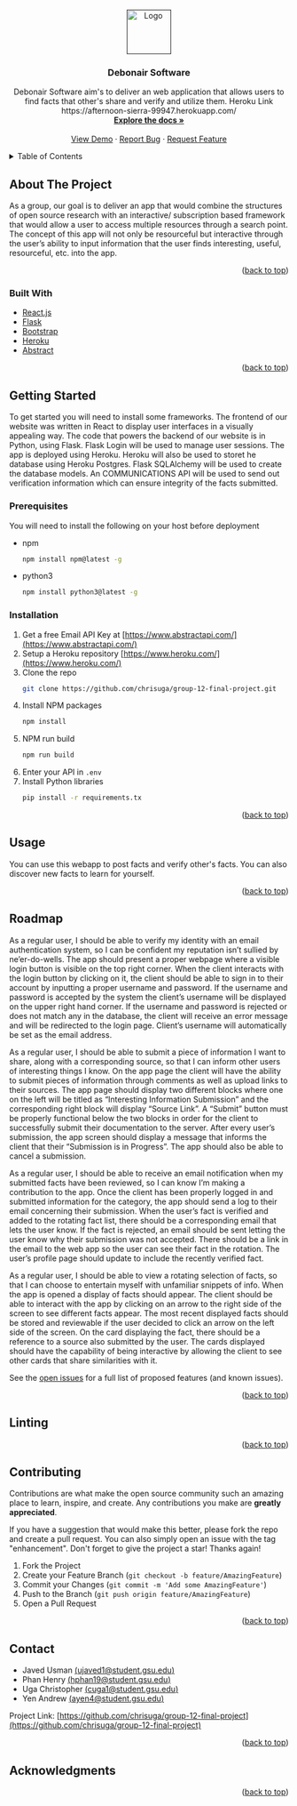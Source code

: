 <div id="top"></div>

<!-- PROJECT LOGO -->
<br />
<div align="center">
  <a href="">
    <img src="src/logo.png" alt="Logo" width="80" height="80">
  </a>

<h3 align="center">Debonair Software</h3>

  <p align="center">
    Debonair Software aim's to deliver an web application that allows users to find facts that other's share and verify and utilize them. Heroku Link https://afternoon-sierra-99947.herokuapp.com/
    <br />
    <a href="https://github.com/chrisuga/group-12-final-project"><strong>Explore the docs »</strong></a>
    <br />
    <br />
    <a href="https://afternoon-sierra-99947.herokuapp.com/">View Demo</a>
    ·
    <a href="https://github.com/chrisuga/group-12-final-project/issues">Report Bug</a>
    ·
    <a href="https://github.com/chrisuga/group-12-final-project/issues">Request Feature</a>
  </p>
</div>



<!-- TABLE OF CONTENTS -->
<details>
  <summary>Table of Contents</summary>
  <ol>
    <li>
      <a href="#about-the-project">About The Project</a>
      <ul>
        <li><a href="#built-with">Built With</a></li>
      </ul>
    </li>
    <li>
      <a href="#getting-started">Getting Started</a>
      <ul>
        <li><a href="#prerequisites">Prerequisites</a></li>
        <li><a href="#installation">Installation</a></li>
      </ul>
    </li>
    <li><a href="#usage">Usage</a></li>
    <li><a href="#roadmap">Roadmap</a></li>
    <li><a href="#Linting">Linting</a></li>
    <li><a href="#contributing">Contributing</a></li>
    <li><a href="#license">License</a></li>
    <li><a href="#contact">Contact</a></li>
    <li><a href="#acknowledgments">Acknowledgments</a></li>
  </ol>
</details>



<!-- ABOUT THE PROJECT -->
## About The Project


As a group, our goal is to deliver an app that would combine the structures of open source research with an interactive/ subscription based framework that would allow a user to access multiple resources through a search point. The concept of this app will not only be resourceful but interactive through the user’s ability to input information that the user finds interesting, useful, resourceful, etc. into the app.



<p align="right">(<a href="#top">back to top</a>)</p>



### Built With

* [React.js](https://reactjs.org/)
* [Flask](https://flask.palletsprojects.com/)
* [Bootstrap](https://getbootstrap.com/)
* [Heroku](https://www.heroku.com/)
* [Abstract](https://www.abstractapi.com/)

<p align="right">(<a href="#top">back to top</a>)</p>



<!-- GETTING STARTED -->
## Getting Started

To get started you will need to install some frameworks. The frontend of our website was written in React to display user interfaces in a visually appealing way. The code that powers the backend of our website is in Python, using Flask. Flask Login will be used to manage user sessions. The app is deployed using Heroku. Heroku will also be used to storet he database using Heroku Postgres. Flask SQLAlchemy will be used to create the database models. An COMMUNICATIONS API will be used to send out verification information which can ensure integrity of the facts submitted.

### Prerequisites

You will need to install the following on your host before deployment
* npm
  ```sh
  npm install npm@latest -g
  ```
* python3
  ```sh
  npm install python3@latest -g
  ```

### Installation

1. Get a free Email API Key at [https://www.abstractapi.com/](https://www.abstractapi.com/)
2. Setup a Heroku repository [https://www.heroku.com/](https://www.heroku.com/)
3. Clone the repo
   ```sh
   git clone https://github.com/chrisuga/group-12-final-project.git
   ```
4. Install NPM packages
   ```sh
   npm install
   ```
5. NPM run build    
    ```sh
    npm run build
    ```
6. Enter your API in `.env`
7. Install Python libraries 
    ```sh
    pip install -r requirements.tx
    ```

<p align="right">(<a href="#top">back to top</a>)</p>



<!-- USAGE EXAMPLES -->
## Usage

You can use this webapp to post facts and verify other's facts. You can also discover new facts to learn for yourself.

<p align="right">(<a href="#top">back to top</a>)</p>



<!-- ROADMAP -->
## Roadmap

As a regular user, I should be able to verify my identity with an email authentication system, so I can be confident my reputation isn’t sullied by ne’er-do-wells.
The app should present a proper webpage where a visible login button is visible on the top right corner.
When the client interacts with the login button by clicking on it, the client should be able to sign in to their account by inputting a proper username and password. 
If the username and password is accepted by the system the client’s username will be displayed on the upper right hand corner.
If the username and password is rejected or does not match any in the database, the client will receive an error message and will be redirected to the login page.
Client’s username will automatically be set as the email address. 


As a regular user, I should be able to submit a piece of information I want to share, along with a corresponding source, so that I can inform other users of interesting things I know.
On the app page the client will have the ability to submit pieces of information through comments as well as upload links to their sources.
The app page should display two different blocks where one on the left will be titled as “Interesting Information Submission”  and the corresponding right block will display “Source Link”. 
A “Submit” button must be properly functional below the two blocks in order for the client to successfully submit their documentation to the server. 
After every user’s submission, the app screen should display a message that informs the client that their “Submission is in Progress”. 
The app should also be able to cancel a submission. 

As a regular user, I should be able to receive an email notification when my submitted facts have been reviewed, so I can know I’m making a contribution to the app.
Once the client has been properly logged in and submitted information for the category, the app should send a log to their email concerning their submission.
When the user’s fact is verified and added to the rotating fact list, there should be a corresponding email that lets the user know.
If the fact is rejected, an email should be sent letting the user know why their submission was not accepted.
There should be a link in the email to the web app so the user can see their fact in the rotation.
The user’s profile page should update to include the recently verified fact.


As a regular user, I should be able to view a rotating selection of facts, so that I can choose to entertain myself with unfamiliar snippets of info.
When the app is opened a display of facts should appear.
The client should be able to interact with the app by clicking on an arrow to the right side of the screen to see different facts appear.
The most recent displayed facts should be stored and reviewable if the user decided to click an arrow on the left side of the screen.
On the card displaying the fact, there should be a reference to a source also submitted by the user.
The cards displayed should have the capability of being interactive by allowing the client to see other cards that share similarities with it. 


See the [open issues](https://github.com/chrisuga/group-12-final-project/issues) for a full list of proposed features (and known issues).

<p align="right">(<a href="#top">back to top</a>)</p>


<!-- Linting -->
## Linting





<p align="right">(<a href="#top">back to top</a>)</p>



<!-- CONTRIBUTING -->
## Contributing

Contributions are what make the open source community such an amazing place to learn, inspire, and create. Any contributions you make are **greatly appreciated**.

If you have a suggestion that would make this better, please fork the repo and create a pull request. You can also simply open an issue with the tag "enhancement".
Don't forget to give the project a star! Thanks again!

1. Fork the Project
2. Create your Feature Branch (`git checkout -b feature/AmazingFeature`)
3. Commit your Changes (`git commit -m 'Add some AmazingFeature'`)
4. Push to the Branch (`git push origin feature/AmazingFeature`)
5. Open a Pull Request

<p align="right">(<a href="#top">back to top</a>)</p>



<!-- CONTACT -->
## Contact

* Javed Usman [(ujaved1@student.gsu.edu)](mailto:ujaved1@student.gsu.edu)
* Phan Henry [(hphan19@student.gsu.edu)](mailto:hphan19@student.gsu.edu)
* Uga Christopher [(cuga1@student.gsu.edu)](mailto:cuga1@student.gsu.edu)
* Yen Andrew [(ayen4@student.gsu.edu)](mailto:ayen4@student.gsu.edu)

Project Link: [https://github.com/chrisuga/group-12-final-project](https://github.com/chrisuga/group-12-final-project)

<p align="right">(<a href="#top">back to top</a>)</p>



<!-- ACKNOWLEDGMENTS -->
## Acknowledgments



<p align="right">(<a href="#top">back to top</a>)</p>


